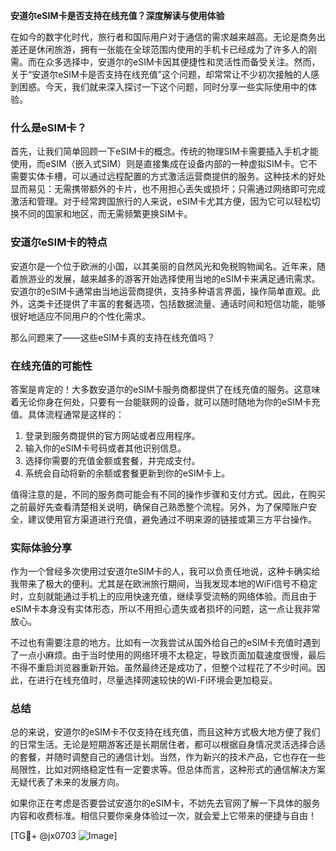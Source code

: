 **安道尔eSIM卡是否支持在线充值？深度解读与使用体验**

在如今的数字化时代，旅行者和国际用户对于通信的需求越来越高。无论是商务出差还是休闲旅游，拥有一张能在全球范围内使用的手机卡已经成为了许多人的刚需。而在众多选择中，安道尔的eSIM卡因其便捷性和灵活性而备受关注。然而，关于“安道尔eSIM卡是否支持在线充值”这个问题，却常常让不少初次接触的人感到困惑。今天，我们就来深入探讨一下这个问题，同时分享一些实际使用中的体验。

### 什么是eSIM卡？

首先，让我们简单回顾一下eSIM卡的概念。传统的物理SIM卡需要插入手机才能使用，而eSIM（嵌入式SIM）则是直接集成在设备内部的一种虚拟SIM卡。它不需要实体卡槽，可以通过远程配置的方式激活运营商提供的服务。这种技术的好处显而易见：无需携带额外的卡片，也不用担心丢失或损坏；只需通过网络即可完成激活和管理。对于经常跨国旅行的人来说，eSIM卡尤其方便，因为它可以轻松切换不同的国家和地区，而无需频繁更换SIM卡。

### 安道尔eSIM卡的特点

安道尔是一个位于欧洲的小国，以其美丽的自然风光和免税购物闻名。近年来，随着旅游业的发展，越来越多的游客开始选择使用当地的eSIM卡来满足通讯需求。安道尔的eSIM卡通常由当地运营商提供，支持多种语言界面，操作简单直观。此外，这类卡还提供了丰富的套餐选项，包括数据流量、通话时间和短信功能，能够很好地适应不同用户的个性化需求。

那么问题来了——这些eSIM卡真的支持在线充值吗？

### 在线充值的可能性

答案是肯定的！大多数安道尔的eSIM卡服务商都提供了在线充值的服务。这意味着无论你身在何处，只要有一台能联网的设备，就可以随时随地为你的eSIM卡充值。具体流程通常是这样的：

1. 登录到服务商提供的官方网站或者应用程序。
2. 输入你的eSIM卡号码或者其他识别信息。
3. 选择你需要的充值金额或套餐，并完成支付。
4. 系统会自动将新的余额或套餐更新到你的eSIM卡上。

值得注意的是，不同的服务商可能会有不同的操作步骤和支付方式。因此，在购买之前最好先查看清楚相关说明，确保自己熟悉整个流程。另外，为了保障账户安全，建议使用官方渠道进行充值，避免通过不明来源的链接或第三方平台操作。

### 实际体验分享

作为一个曾经多次使用过安道尔eSIM卡的人，我可以负责任地说，这种卡确实给我带来了极大的便利。尤其是在欧洲旅行期间，当我发现本地的WiFi信号不稳定时，立刻就能通过手机上的应用快速充值，继续享受流畅的网络体验。而且由于eSIM卡本身没有实体形态，所以不用担心遗失或者损坏的问题，这一点让我非常放心。

不过也有需要注意的地方。比如有一次我尝试从国外给自己的eSIM卡充值时遇到了一点小麻烦。由于当时使用的网络环境不太稳定，导致页面加载速度很慢，最后不得不重启浏览器重新开始。虽然最终还是成功了，但整个过程花了不少时间。因此，在进行在线充值时，尽量选择网速较快的Wi-Fi环境会更加稳妥。

### 总结

总的来说，安道尔的eSIM卡不仅支持在线充值，而且这种方式极大地方便了我们的日常生活。无论是短期游客还是长期居住者，都可以根据自身情况灵活选择合适的套餐，并随时调整自己的通信计划。当然，作为新兴的技术产品，它也存在一些局限性，比如对网络稳定性有一定要求等。但总体而言，这种形式的通信解决方案无疑代表了未来的发展方向。

如果你正在考虑是否要尝试安道尔的eSIM卡，不妨先去官网了解一下具体的服务内容和收费标准。相信只要你亲身体验过一次，就会爱上它带来的便捷与自由！

[TG💪+ @jx0703 ![Image](https://github.com/user-attachments/assets/dbca1d08-cadb-493c-b0ec-ad6f7a83f270)]